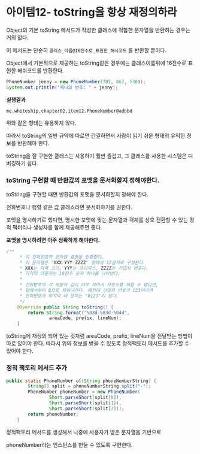 # 아이템12- toString을 항상 재정의하라

Object의 기본 toString 메서드가 작성한 클래스에 적합한 문자열을 반환하는 경우는 거의 없다. 

이 메서드는 단순히 `클래스_이름@16진수로_표현한_해시코드` 를 반환할 뿐이다.

Object에서 기본적으로 제공하는 toString같은 경우에는 클래스이름뒤에 16진수로 표현한 해쉬코드를 반환한다.

```java
PhoneNumber jenny = new PhoneNumber(707, 867, 5309);
System.out.println("제니의 번호: " + jenny);
```

**실행결과**

```
me.whiteship.chapter02.item12.PhoneNumber@adbbd
```

위와 같은 형태는 유용하지 않다. 

따라서 toString의 일반 규약에 따르면 간결하면서 사람이 읽기 쉬운 형태의 유익한 정보를 반환해야 한다. 

toString을 잘 구현한 클래스는 사용하기 훨씬 즐겁고, 그 클래스를 사용한 시스템은 디버깅하기 쉽다.  

### toString 구현할 때 반환값의 포맷을 문서화할지 정해야한다.

toString을 구현할 때면 반환값의 포맷을 문서화할지 정해야 한다. 

전화번호나 행렬 같은 값 클래스라면 문서화하기를 권한다. 

포맷을 명시하기로 했다면, 명시한 포맷에 맞는 문자열과 객체를 상호 전환할 수 있는 정적 팩터리나 생성자를 함께 제공해주면  좋다. 

**포맷을 명시하려면 아주 정확하게 해야한다.** 

```java
/**
     * 이 전화번호의 문자열 표현을 반환한다.
     * 이 문자열은 "XXX-YYY-ZZZZ" 형태의 12글자로 구성된다.
     * XXX는 지역 코드, YYY는 프리픽스, ZZZZ는 가입자 번호다.
     * 각각의 대문자는 10진수 숫자 하나를 나타낸다.
     *
     * 전화번호의 각 부분의 값이 너무 작아서 자릿수를 채울 수 없다면,
     * 앞에서부터 0으로 채워나간다. 예컨대 가입자 번호가 123이라면
     * 전화번호의 마지막 네 문자는 "0123"이 된다.
     */
    @Override public String toString() {
        return String.format("%03d-%03d-%04d",
                areaCode, prefix, lineNum);
    }
```

toString에 재정의 되어 있는 것처럼 areaCode, prefix, lineNum을 전달받는 방법이 따로 있어야 한다. 따라서 위의 정보를 받을 수 있도록 정적팩토리 메서드를 추가할 수 있어야 한다. 

### 정적 팩토리 메서드 추가

```java
public static PhoneNumber of(String phoneNumberString) {
        String[] split = phoneNumberString.split("-");
        PhoneNumber phoneNumber = new PhoneNumber(
                Short.parseShort(split[0]),
                Short.parseShort(split[1]),
                Short.parseShort(split[2]));
        return phoneNumber;
    }
```

정적팩토리 메서드를 생성해서 나중에 사용자가 받은 문자열을 기반으로 

phoneNumber라는 인스턴스를 만들 수 있도록 구현한다.
